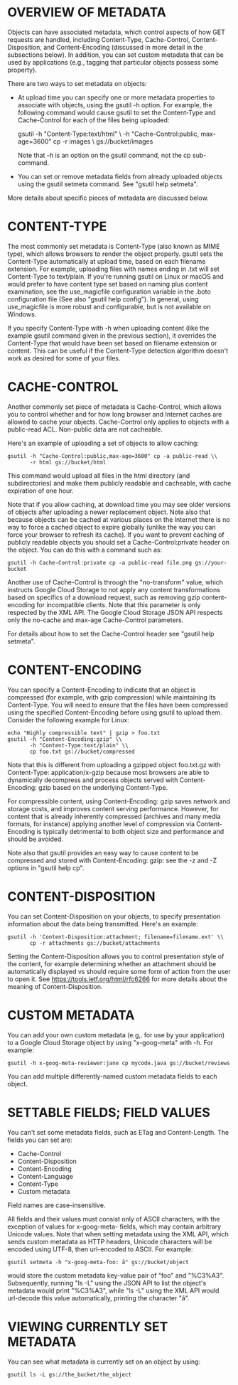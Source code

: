 # OVERVIEW OF METADATA
  Objects can have associated metadata, which control aspects of how
  GET requests are handled, including Content-Type, Cache-Control,
  Content-Disposition, and Content-Encoding (discussed in more detail in
  the subsections below). In addition, you can set custom metadata that
  can be used by applications (e.g., tagging that particular objects possess
  some property).

  There are two ways to set metadata on objects:

  - At upload time you can specify one or more metadata properties to
    associate with objects, using the gsutil -h option.  For example, the
    following command would cause gsutil to set the Content-Type and
    Cache-Control for each of the files being uploaded:

      gsutil -h "Content-Type:text/html" \\
             -h "Cache-Control:public, max-age=3600" cp -r images \\
             gs://bucket/images

    Note that -h is an option on the gsutil command, not the cp sub-command.

  - You can set or remove metadata fields from already uploaded objects using
    the gsutil setmeta command. See "gsutil help setmeta".

  More details about specific pieces of metadata are discussed below.


# CONTENT-TYPE
  The most commonly set metadata is Content-Type (also known as MIME type),
  which allows browsers to render the object properly. gsutil sets the
  Content-Type automatically at upload time, based on each filename extension.
  For example, uploading files with names ending in .txt will set Content-Type
  to text/plain. If you're running gsutil on Linux or macOS and would prefer to
  have content type set based on naming plus content examination, see the
  use_magicfile configuration variable in the .boto configuration file (See
  also "gsutil help config"). In general, using use_magicfile is more robust
  and configurable, but is not available on Windows.

  If you specify Content-Type with -h when uploading content (like the
  example gsutil command given in the previous section), it overrides the
  Content-Type that would have been set based on filename extension or content.
  This can be useful if the Content-Type detection algorithm doesn't work as
  desired for some of your files.


# CACHE-CONTROL
  Another commonly set piece of metadata is Cache-Control, which allows
  you to control whether and for how long browser and Internet caches are
  allowed to cache your objects. Cache-Control only applies to objects with
  a public-read ACL. Non-public data are not cacheable.

  Here's an example of uploading a set of objects to allow caching:

    gsutil -h "Cache-Control:public,max-age=3600" cp -a public-read \\
           -r html gs://bucket/html

  This command would upload all files in the html directory (and subdirectories)
  and make them publicly readable and cacheable, with cache expiration of
  one hour.

  Note that if you allow caching, at download time you may see older versions
  of objects after uploading a newer replacement object. Note also that because
  objects can be cached at various places on the Internet there is no way to
  force a cached object to expire globally (unlike the way you can force your
  browser to refresh its cache). If you want to prevent caching of publicly
  readable objects you should set a Cache-Control:private header on the object.
  You can do this with a command such as:

    gsutil -h Cache-Control:private cp -a public-read file.png gs://your-bucket

  Another use of Cache-Control is through the "no-transform" value,
  which instructs Google Cloud Storage to not apply any content transformations
  based on specifics of a download request, such as removing gzip
  content-encoding for incompatible clients.  Note that this parameter is only
  respected by the XML API. The Google Cloud Storage JSON API respects only the
  no-cache and max-age Cache-Control parameters.

  For details about how to set the Cache-Control header see
  "gsutil help setmeta".


# CONTENT-ENCODING
  You can specify a Content-Encoding to indicate that an object is compressed
  (for example, with gzip compression) while maintaining its Content-Type.
  You will need to ensure that the files have been compressed using the
  specified Content-Encoding before using gsutil to upload them. Consider the
  following example for Linux:

    echo "Highly compressible text" | gzip > foo.txt
    gsutil -h "Content-Encoding:gzip" \\
           -h "Content-Type:text/plain" \\
           cp foo.txt gs://bucket/compressed

  Note that this is different from uploading a gzipped object foo.txt.gz with
  Content-Type: application/x-gzip because most browsers are able to
  dynamically decompress and process objects served with Content-Encoding: gzip
  based on the underlying Content-Type.

  For compressible content, using Content-Encoding: gzip saves network and
  storage costs, and improves content serving performance. However, for content
  that is already inherently compressed (archives and many media formats, for
  instance) applying another level of compression via Content-Encoding is
  typically detrimental to both object size and performance and should be
  avoided.

  Note also that gsutil provides an easy way to cause content to be compressed
  and stored with Content-Encoding: gzip: see the -z and -Z options in
  "gsutil help cp".


# CONTENT-DISPOSITION
  You can set Content-Disposition on your objects, to specify presentation
  information about the data being transmitted. Here's an example:

    gsutil -h 'Content-Disposition:attachment; filename=filename.ext' \\
           cp -r attachments gs://bucket/attachments

  Setting the Content-Disposition allows you to control presentation style
  of the content, for example determining whether an attachment should be
  automatically displayed vs should require some form of action from the user to
  open it.  See https://tools.ietf.org/html/rfc6266
  for more details about the meaning of Content-Disposition.


# CUSTOM METADATA
  You can add your own custom metadata (e.g,. for use by your application)
  to a Google Cloud Storage object by using "x-goog-meta" with -h. For example:

    gsutil -h x-goog-meta-reviewer:jane cp mycode.java gs://bucket/reviews

  You can add multiple differently-named custom metadata fields to each object.


# SETTABLE FIELDS; FIELD VALUES
  You can't set some metadata fields, such as ETag and Content-Length. The
  fields you can set are:

  - Cache-Control
  - Content-Disposition
  - Content-Encoding
  - Content-Language
  - Content-Type
  - Custom metadata

  Field names are case-insensitive.

  All fields and their values must consist only of ASCII characters, with the
  exception of values for x-goog-meta- fields, which may contain arbitrary
  Unicode values. Note that when setting metadata using the XML API, which sends
  custom metadata as HTTP headers, Unicode characters will be encoded using
  UTF-8, then url-encoded to ASCII. For example:

    gsutil setmeta -h "x-goog-meta-foo: ã" gs://bucket/object

  would store the custom metadata key-value pair of "foo" and "%C3%A3".
  Subsequently, running "ls -L" using the JSON API to list the object's metadata
  would print "%C3%A3", while "ls -L" using the XML API would url-decode this
  value automatically, printing the character "ã".


# VIEWING CURRENTLY SET METADATA
  You can see what metadata is currently set on an object by using:

    gsutil ls -L gs://the_bucket/the_object